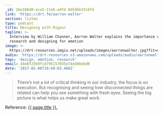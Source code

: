```yaml
---
_id: 2be166d0-eca5-11e6-a4fd-8d5dbb32c6f4
link: 'https://drt.fm/aarron-walter'
section: listen
type: podcast
title: Designing with Rigour
tagline: >-
  Interview by William Channer, Aarron Walter explains the importance of
  research and designing for emotion
image: >-
  https://drt-resources.imgix.net/uploads/images/aarronwalter.jpg?fit=crop&w=450&h=500
audio: 'https://drt-resources.s3.amazonaws.com/uploads/audio/aarronwalter.mp3'
tags: 'design, emotion, research'
email: 44e8f2569fcd795157035e74ed86ebd8
date: '2017-02-06T19:48:03.486Z'
---
```

> There’s not a lot of critical thinking in our industry, the focus is on execution. But recognising and seeing how disconnected things are related can help you see something with fresh eyes. Seeing the big picture is what helps us make great work.

Reference: <a href="{{ page.link }}" target="_blank">{{ page.title }}.</a>
